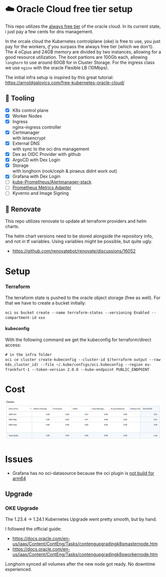 # :cloud: Oracle Cloud free tier setup

This repo utilizes the [always free tier](https://blogs.oracle.com/cloud-infrastructure/post/oracle-builds-out-their-portfolio-of-oracle-cloud-infrastructure-always-free-services) of the oracle cloud.
In its current state, i just pay a few cents for dns management.

In the orcale cloud the Kubernetes controlplane (oke) is free to use, you just pay for the workers,
*if* you surpass the always free tier (which we don't).
The 4 oCpus and 24GB memory are divided by two instances, allowing for a good resource utilization.
The boot partions are 100Gb each, allowing `longhorn` to use around 60GB for in Cluster Storage.
For the ingress class we use `nginx` with the oracle Flexible LB (10Mbps).

The initial infra setup is inspired by this great tutorial: https://arnoldgalovics.com/free-kubernetes-oracle-cloud/

## :wrench: Tooling
- [x] K8s control plane
- [x] Worker Nodes
- [x] Ingress  
  nginx-ingress controller
- [x] Certmanager  
  with letsencrypt
- [x] External DNS  
  with sync to the oci dns management
- [x] Dex as OIDC Provider with github
- [x] ArgoCD with Dex Login
- [x] Storage  
  with longhorn (rook/ceph & piraeus didnt work out)
- [x] Grafana with Dex Login
- [ ] [kube-Prometheus/Alertmanager-stack](https://github.com/prometheus-community/helm-charts/blob/main/charts/kube-prometheus-stack/README.md)
- [ ] [Prometheus Metrics Adapter](https://github.com/kubernetes-sigs/prometheus-adapter)
- [ ] Kyverno and Image Signing

## :telescope: Renovate
This repo utilizes renovate to update all terraform providers and helm charts.

The helm chart versions need to be stored alongside the repository info, and
not in tf variables. Using variables might be possible, but quite ugly.
* https://github.com/renovatebot/renovate/discussions/16052

# Setup
### Terraform
The terraform state is pushed to the oracle object storage (free as well). For that
we have to create a bucket initially:
```
oci os bucket create --name terraform-states --versioning Enabled --compartment-id xxx
```

#### kubeconfig
With the following command we get the kubeconfig for terraform/direct access:
```
# in the infra folder
oci ce cluster create-kubeconfig --cluster-id $(terraform output --raw k8s_cluster_id) --file ~/.kube/configs/oci.kubeconfig --region eu-frankfurt-1 --token-version 2.0.0 --kube-endpoint PUBLIC_ENDPOINT
```

# Cost
![](docs/cost.aug.oct.22.png)

# Issues
* Grafana has no oci-datasource because the oci plugin is [not build for arm64](https://github.com/oracle/oci-grafana-metrics/issues/110)

## Upgrade
### OKE Upgrade
The 1.23.4 -> 1.24.1 Kubernetes Upgrade went pretty smooth, but by hand.

I followed the official guide:
* https://docs.oracle.com/en-us/iaas/Content/ContEng/Tasks/contengupgradingk8smasternode.htm
* https://docs.oracle.com/en-us/iaas/Content/ContEng/Tasks/contengupgradingk8sworkernode.htm

Longhorn synced all volumes after the new node got ready. No downtime experienced.
